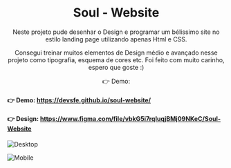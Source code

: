<center>
<h1 style="text-align: center;">Soul - Website</h1>
<p>Neste projeto pude desenhar o Design e programar um bélissimo site no estilo landing page utilizando apenas Html e CSS.

Consegui treinar muitos elementos de Design médio e avançado nesse projeto como tipografia, esquema de cores etc. Foi feito com muito carinho, espero que goste :)
 </p>
 <p>👉 Demo: <a href="https://devsfe.github.io/soul-website/"></a></p>
 </center>



#### 👉 Demo: <https://devsfe.github.io/soul-website/>

#### 👉 Design: <https://www.figma.com/file/vbkG5i7rqIuqjBMj09NKeC/Soul-Website>


![Desktop](https://user-images.githubusercontent.com/58652794/92307105-5895b700-ef6a-11ea-9e56-55a4745b84b4.png)

![Mobile](https://user-images.githubusercontent.com/58652794/92307276-98a96980-ef6b-11ea-8213-979970200966.png)


 
